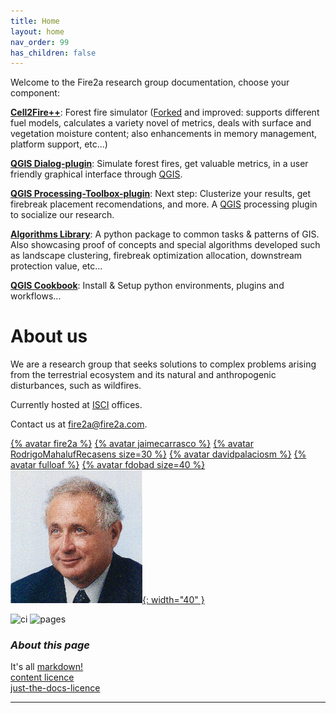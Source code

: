 ```yaml
---
title: Home
layout: home
nav_order: 99
has_children: false
---
```

Welcome to the Fire2a research group documentation, choose your component:

[__Cell2Fire++__](docs/Cell2Fire/README.html): Forest fire simulator ([Forked](https://github.com/cell2fire/Cell2Fire/) and improved: supports different fuel models, calculates a variety novel of metrics, deals with surface and vegetation moisture content; also enhancements in memory management, platform support, etc...)

[__QGIS Dialog-plugin__](docs/fire2am-c2f-gui/README.html): Simulate forest fires, get valuable metrics, in a user friendly graphical interface through [QGIS].

[__QGIS Processing-Toolbox-plugin__](docs/FireAnalyticsManagementTools/README.html): Next step: Clusterize your results, get firebreak placement recomendations, and more. A [QGIS] processing plugin to socialize our research.

[__Algorithms Library__](docs/fire2a-lib.html): A python package to common tasks & patterns of GIS. Also showcasing proof of concepts and special algorithms developed such as landscape clustering, firebreak optimization allocation, downstream protection value, etc...

[__QGIS Cookbook__](docs/qgis/README.html): Install & Setup python environments, plugins and workflows...


# About us

We are a research group that seeks solutions to complex problems arising from the terrestrial ecosystem and its natural and anthropogenic disturbances, such as wildfires.

Currently hosted at [ISCI](https://isci.cl) offices.

Contact us at <a href="mailto:fire2a@fire2a.com">fire2a@fire2a.com</a>.

[{% avatar fire2a %}](https://github.com/fire2a/)
[{% avatar jaimecarrasco %}](https://github.com/jaimecarrasco/)
[{% avatar RodrigoMahalufRecasens size=30 %}](https://github.com/RodrigoMahalufRecasens/)
[{% avatar davidpalaciosm %}](https://github.com/davidpalaciosm/)
[{% avatar fulloaf %}](https://github.com/fulloaf/)
[{% avatar fdobad size=40 %}](https://github.com/fdobad/)
[![](assets/images/aw.png){: width="40" }](https://www.dii.uchile.cl/~aweintra/)

![ci](https://github.com/fire2a/docs/actions/workflows/ci.yml/badge.svg)
![pages](https://github.com/fire2a/docs/actions/workflows/pages.yml/badge.svg)

### _About this page_  
It's all [markdown!](docs/markdown_kitchen_sink.html)  
[content licence](https://raw.githubusercontent.com/fire2a/docs/main/LICENSE)  
[just-the-docs-licence](https://raw.githubusercontent.com/fire2a/docs/main/just-the-docs-LICENSE)

---
[QGIS]: https://qgis.org
